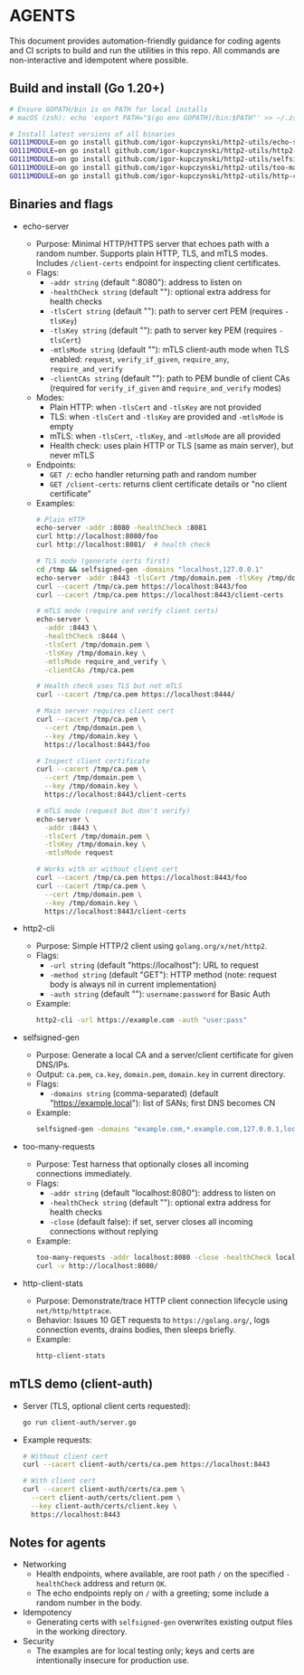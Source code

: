# AGENTS

This document provides automation-friendly guidance for coding agents and CI scripts to build and run the utilities in this repo. All commands are non-interactive and idempotent where possible.

## Build and install (Go 1.20+)

```bash
# Ensure GOPATH/bin is on PATH for local installs
# macOS (zsh): echo 'export PATH="$(go env GOPATH)/bin:$PATH"' >> ~/.zshrc

# Install latest versions of all binaries
GO111MODULE=on go install github.com/igor-kupczynski/http2-utils/echo-server@latest
GO111MODULE=on go install github.com/igor-kupczynski/http2-utils/http2-cli@latest
GO111MODULE=on go install github.com/igor-kupczynski/http2-utils/selfsigned-gen@latest
GO111MODULE=on go install github.com/igor-kupczynski/http2-utils/too-many-requests@latest
GO111MODULE=on go install github.com/igor-kupczynski/http2-utils/http-client-stats@latest
```

## Binaries and flags

- echo-server
  - Purpose: Minimal HTTP/HTTPS server that echoes path with a random number. Supports plain HTTP, TLS, and mTLS modes. Includes `/client-certs` endpoint for inspecting client certificates.
  - Flags:
    - `-addr string` (default ":8080"): address to listen on
    - `-healthCheck string` (default ""): optional extra address for health checks
    - `-tlsCert string` (default ""): path to server cert PEM (requires `-tlsKey`)
    - `-tlsKey string` (default ""): path to server key PEM (requires `-tlsCert`)
    - `-mtlsMode string` (default ""): mTLS client-auth mode when TLS enabled: `request`, `verify_if_given`, `require_any`, `require_and_verify`
    - `-clientCAs string` (default ""): path to PEM bundle of client CAs (required for `verify_if_given` and `require_and_verify` modes)
  - Modes:
    - Plain HTTP: when `-tlsCert` and `-tlsKey` are not provided
    - TLS: when `-tlsCert` and `-tlsKey` are provided and `-mtlsMode` is empty
    - mTLS: when `-tlsCert`, `-tlsKey`, and `-mtlsMode` are all provided
    - Health check: uses plain HTTP or TLS (same as main server), but never mTLS
  - Endpoints:
    - `GET /`: echo handler returning path and random number
    - `GET /client-certs`: returns client certificate details or "no client certificate"
  - Examples:
    ```bash
    # Plain HTTP
    echo-server -addr :8080 -healthCheck :8081
    curl http://localhost:8080/foo
    curl http://localhost:8081/  # health check
    
    # TLS mode (generate certs first)
    cd /tmp && selfsigned-gen -domains "localhost,127.0.0.1"
    echo-server -addr :8443 -tlsCert /tmp/domain.pem -tlsKey /tmp/domain.key
    curl --cacert /tmp/ca.pem https://localhost:8443/foo
    curl --cacert /tmp/ca.pem https://localhost:8443/client-certs
    
    # mTLS mode (require and verify client certs)
    echo-server \
      -addr :8443 \
      -healthCheck :8444 \
      -tlsCert /tmp/domain.pem \
      -tlsKey /tmp/domain.key \
      -mtlsMode require_and_verify \
      -clientCAs /tmp/ca.pem
    
    # Health check uses TLS but not mTLS
    curl --cacert /tmp/ca.pem https://localhost:8444/
    
    # Main server requires client cert
    curl --cacert /tmp/ca.pem \
      --cert /tmp/domain.pem \
      --key /tmp/domain.key \
      https://localhost:8443/foo
    
    # Inspect client certificate
    curl --cacert /tmp/ca.pem \
      --cert /tmp/domain.pem \
      --key /tmp/domain.key \
      https://localhost:8443/client-certs
    
    # mTLS mode (request but don't verify)
    echo-server \
      -addr :8443 \
      -tlsCert /tmp/domain.pem \
      -tlsKey /tmp/domain.key \
      -mtlsMode request
    
    # Works with or without client cert
    curl --cacert /tmp/ca.pem https://localhost:8443/foo
    curl --cacert /tmp/ca.pem \
      --cert /tmp/domain.pem \
      --key /tmp/domain.key \
      https://localhost:8443/client-certs
    ```

- http2-cli
  - Purpose: Simple HTTP/2 client using `golang.org/x/net/http2`.
  - Flags:
    - `-url string` (default "https://localhost"): URL to request
    - `-method string` (default "GET"): HTTP method (note: request body is always nil in current implementation)
    - `-auth string` (default ""): `username:password` for Basic Auth
  - Example:
    ```bash
    http2-cli -url https://example.com -auth "user:pass"
    ```

- selfsigned-gen
  - Purpose: Generate a local CA and a server/client certificate for given DNS/IPs.
  - Output: `ca.pem`, `ca.key`, `domain.pem`, `domain.key` in current directory.
  - Flags:
    - `-domains string` (comma-separated) (default "https://example.local"): list of SANs; first DNS becomes CN
  - Example:
    ```bash
    selfsigned-gen -domains "example.com,*.example.com,127.0.0.1,localhost"
    ```

- too-many-requests
  - Purpose: Test harness that optionally closes all incoming connections immediately.
  - Flags:
    - `-addr string` (default "localhost:8080"): address to listen on
    - `-healthCheck string` (default ""): optional extra address for health checks
    - `-close` (default false): if set, server closes all incoming connections without replying
  - Example:
    ```bash
    too-many-requests -addr localhost:8080 -close -healthCheck localhost:8081
    curl -v http://localhost:8080/
    ```

- http-client-stats
  - Purpose: Demonstrate/trace HTTP client connection lifecycle using `net/http/httptrace`.
  - Behavior: Issues 10 GET requests to `https://golang.org/`, logs connection events, drains bodies, then sleeps briefly.
  - Example:
    ```bash
    http-client-stats
    ```

## mTLS demo (client-auth)

- Server (TLS, optional client certs requested):
  ```bash
  go run client-auth/server.go
  ```
- Example requests:
  ```bash
  # Without client cert
  curl --cacert client-auth/certs/ca.pem https://localhost:8443

  # With client cert
  curl --cacert client-auth/certs/ca.pem \
    --cert client-auth/certs/client.pem \
    --key client-auth/certs/client.key \
    https://localhost:8443
  ```

## Notes for agents

- Networking
  - Health endpoints, where available, are root path `/` on the specified `-healthCheck` address and return `OK`.
  - The echo endpoints reply on `/` with a greeting; some include a random number in the body.
- Idempotency
  - Generating certs with `selfsigned-gen` overwrites existing output files in the working directory.
- Security
  - The examples are for local testing only; keys and certs are intentionally insecure for production use.
